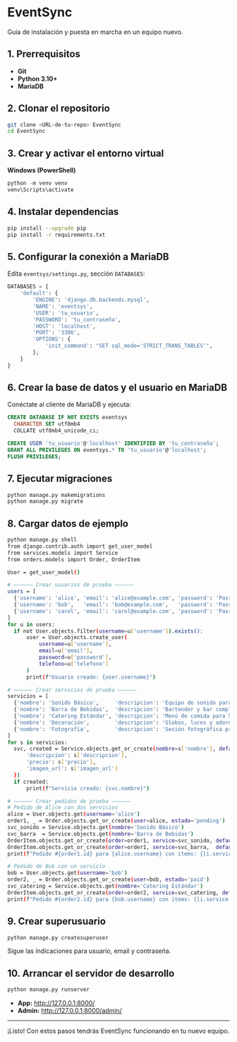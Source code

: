 # EventSync

Guía de instalación y puesta en marcha en un equipo nuevo.

## 1. Prerrequisitos

- **Git**  
- **Python 3.10+**  
- **MariaDB**  

## 2. Clonar el repositorio

```bash
git clone <URL-de-tu-repo> EventSync
cd EventSync
```

## 3. Crear y activar el entorno virtual

**Windows (PowerShell)**

```powershell
python -m venv venv
venv\Scripts\activate
```

## 4. Instalar dependencias

```bash
pip install --upgrade pip
pip install -r requirements.txt
```

## 5. Configurar la conexión a MariaDB

Edita `eventsys/settings.py`, sección `DATABASES`:

```python
DATABASES = {
    'default': {
        'ENGINE': 'django.db.backends.mysql',
        'NAME': 'eventsys',
        'USER': 'tu_usuario',
        'PASSWORD': 'tu_contraseña',
        'HOST': 'localhost',
        'PORT': '3306',
        'OPTIONS': {
            'init_command': "SET sql_mode='STRICT_TRANS_TABLES'",
        },
    }
}
```


## 6. Crear la base de datos y el usuario en MariaDB

Conéctate al cliente de MariaDB y ejecuta:

```sql
CREATE DATABASE IF NOT EXISTS eventsys
  CHARACTER SET utf8mb4
  COLLATE utf8mb4_unicode_ci;

CREATE USER 'tu_usuario'@'localhost' IDENTIFIED BY 'tu_contraseña';
GRANT ALL PRIVILEGES ON eventsys.* TO 'tu_usuario'@'localhost';
FLUSH PRIVILEGES;
```

## 7. Ejecutar migraciones

```bash
python manage.py makemigrations
python manage.py migrate
```

## 8.  Cargar datos de ejemplo


  ```bash
 python manage.py shell
from django.contrib.auth import get_user_model
from services.models import Service
from orders.models import Order, OrderItem

User = get_user_model()

# —————— Crear usuarios de prueba ——————
users = [
    {'username': 'alice', 'email': 'alice@example.com', 'password': 'Passw0rd!', 'telefono': '555-1001'},
    {'username': 'bob',   'email': 'bob@example.com',   'password': 'Passw0rd!', 'telefono': '555-1002'},
    {'username': 'carol', 'email': 'carol@example.com', 'password': 'Passw0rd!', 'telefono': '555-1003'},
]
for u in users:
    if not User.objects.filter(username=u['username']).exists():
        user = User.objects.create_user(
            username=u['username'],
            email=u['email'],
            password=u['password'],
            telefono=u['telefono']
        )
        print(f"Usuario creado: {user.username}")

# —————— Crear servicios de prueba ——————
servicios = [
    {'nombre': 'Sonido Básico',     'descripcion': 'Equipo de sonido para eventos pequeños',    'precio': 500.00, 'imagen_url': 'https://placehold.it/200x100?text=Sonido'},
    {'nombre': 'Barra de Bebidas',  'descripcion': 'Bartender y bar completo',                     'precio': 1200.00,'imagen_url': 'https://placehold.it/200x100?text=Bebidas'},
    {'nombre': 'Catering Estándar', 'descripcion': 'Menú de comida para 50 personas',               'precio': 2500.00,'imagen_url': 'https://placehold.it/200x100?text=Catering'},
    {'nombre': 'Decoración',        'descripcion': 'Globos, luces y adornos temáticos',             'precio': 800.00, 'imagen_url': 'https://placehold.it/200x100?text=Deco'},
    {'nombre': 'Fotografía',        'descripcion': 'Sesión fotográfica profesional durante el evento','precio': 1500.00,'imagen_url': 'https://placehold.it/200x100?text=Foto'},
]
for s in servicios:
    svc, created = Service.objects.get_or_create(nombre=s['nombre'], defaults={
        'descripcion': s['descripcion'],
        'precio': s['precio'],
        'imagen_url': s['imagen_url']
    })
    if created:
        print(f"Servicio creado: {svc.nombre}")

# —————— Crear pedidos de prueba ——————
# Pedido de Alice con dos servicios
alice = User.objects.get(username='alice')
order1, _ = Order.objects.get_or_create(user=alice, estado='pending')
svc_sonido = Service.objects.get(nombre='Sonido Básico')
svc_barra  = Service.objects.get(nombre='Barra de Bebidas')
OrderItem.objects.get_or_create(order=order1, service=svc_sonido, defaults={'cantidad': 1, 'precio_unitario': svc_sonido.precio})
OrderItem.objects.get_or_create(order=order1, service=svc_barra,  defaults={'cantidad': 2, 'precio_unitario': svc_barra.precio})
print(f"Pedido #{order1.id} para {alice.username} con items: {[i.service.nombre for i in order1.items.all()]}")

# Pedido de Bob con un servicio
bob = User.objects.get(username='bob')
order2, _ = Order.objects.get_or_create(user=bob, estado='paid')
svc_catering = Service.objects.get(nombre='Catering Estándar')
OrderItem.objects.get_or_create(order=order2, service=svc_catering, defaults={'cantidad': 1, 'precio_unitario': svc_catering.precio})
print(f"Pedido #{order2.id} para {bob.username} con items: {[i.service.nombre for i in order2.items.all()]}")

  ```


## 9. Crear superusuario

```bash
python manage.py createsuperuser
```

Sigue las indicaciones para usuario, email y contraseña.

## 10. Arrancar el servidor de desarrollo

```bash
python manage.py runserver
```

- **App:** http://127.0.0.1:8000/  
- **Admin:** http://127.0.0.1:8000/admin/  

---

¡Listo! Con estos pasos tendrás EventSync funcionando en tu nuevo equipo.

